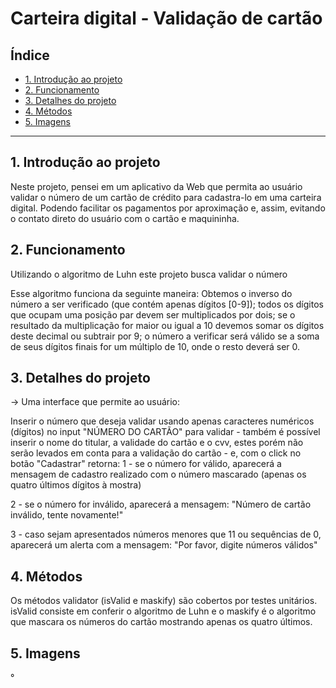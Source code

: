 # Carteira digital - Validação de cartão

## Índice

* [1. Introdução ao projeto](#1-introdução)
* [2. Funcionamento](#2-funcionamento)
* [3. Detalhes do projeto](#3-detalhes-do-projeto)
* [4. Métodos](#4-métodos)
* [5. Imagens](#5-imagens)

***

## 1. Introdução ao projeto

Neste projeto, pensei em um aplicativo da Web que permita ao usuário validar o número de um cartão de crédito para cadastra-lo em uma carteira digital. Podendo facilitar os pagamentos por aproximação e, assim, evitando o contato direto do usuário com o cartão e maquininha.


## 2. Funcionamento

Utilizando o algoritmo de Luhn este projeto busca validar o número 

Esse algoritmo funciona da seguinte maneira: Obtemos o inverso do número a ser verificado (que contém apenas dígitos [0-9]); todos os dígitos que ocupam uma posição par devem ser multiplicados por dois; se o resultado da multiplicação for maior ou igual a 10 devemos somar os dígitos deste decimal ou subtrair por 9; o número a verificar será válido se a soma de seus dígitos finais for um múltiplo de 10, onde o resto deverá ser 0.


## 3. Detalhes do projeto

-> Uma interface que permite ao usuário:

Inserir o número que deseja validar usando apenas caracteres numéricos (dígitos) no input "NÚMERO DO CARTÃO" para validar - também é possível inserir o nome do titular, a validade do cartão e o cvv, estes porém não serão levados em conta para a validação do cartão - e, com o click no botão "Cadastrar" retorna:
1 - se o número for válido, aparecerá a mensagem de cadastro realizado com o número mascarado (apenas os quatro últimos dígitos à mostra)

2 - se o número for inválido, aparecerá a mensagem: "Número de cartão inválido, tente novamente!"

3 - caso sejam apresentados números menores que 11 ou sequências de 0, aparecerá um alerta  com a mensagem: "Por favor, digite números válidos"


## 4. Métodos

Os métodos validator (isValid e maskify) são cobertos por testes unitários.
isValid consiste em conferir o algoritmo de Luhn e o maskify é o algoritmo que mascara os números do cartão mostrando apenas os quatro últimos.

## 5. Imagens

°
